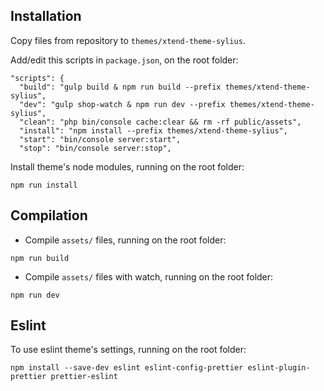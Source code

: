 Installation
------------

Copy files from repository to `themes/xtend-theme-sylius`.

Add/edit this scripts in `package.json`, on the root folder:

```
"scripts": {
  "build": "gulp build & npm run build --prefix themes/xtend-theme-sylius",
  "dev": "gulp shop-watch & npm run dev --prefix themes/xtend-theme-sylius",
  "clean": "php bin/console cache:clear && rm -rf public/assets",
  "install": "npm install --prefix themes/xtend-theme-sylius",
  "start": "bin/console server:start",
  "stop": "bin/console server:stop",
```

Install theme's node modules, running on the root folder:

```
npm run install
```

Compilation
------------

- Compile `assets/` files, running on the root folder:

```
npm run build
```

- Compile `assets/` files with watch, running on the root folder:

```
npm run dev
```

Eslint
------------

To use eslint theme's settings, running on the root folder:

```
npm install --save-dev eslint eslint-config-prettier eslint-plugin-prettier prettier-eslint
```

